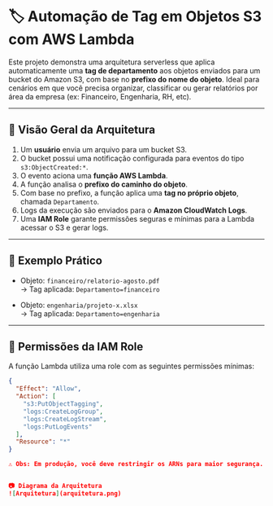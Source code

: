 # 🏷️ Automação de Tag em Objetos S3 com AWS Lambda

Este projeto demonstra uma arquitetura serverless que aplica automaticamente uma **tag de departamento** aos objetos enviados para um bucket do Amazon S3, com base no **prefixo do nome do objeto**. Ideal para cenários em que você precisa organizar, classificar ou gerar relatórios por área da empresa (ex: Financeiro, Engenharia, RH, etc).

---

## 📌 Visão Geral da Arquitetura

1. Um **usuário** envia um arquivo para um bucket S3.
2. O bucket possui uma notificação configurada para eventos do tipo `s3:ObjectCreated:*`.
3. O evento aciona uma **função AWS Lambda**.
4. A função analisa o **prefixo do caminho do objeto**.
5. Com base no prefixo, a função aplica uma **tag no próprio objeto**, chamada `Departamento`.
6. Logs da execução são enviados para o **Amazon CloudWatch Logs**.
7. Uma **IAM Role** garante permissões seguras e mínimas para a Lambda acessar o S3 e gerar logs.

---

## 🧠 Exemplo Prático

- Objeto: `financeiro/relatorio-agosto.pdf`  
  → Tag aplicada: `Departamento=financeiro`

- Objeto: `engenharia/projeto-x.xlsx`  
  → Tag aplicada: `Departamento=engenharia`

---

## 🔐 Permissões da IAM Role

A função Lambda utiliza uma role com as seguintes permissões mínimas:

```json
{
  "Effect": "Allow",
  "Action": [
    "s3:PutObjectTagging",
    "logs:CreateLogGroup",
    "logs:CreateLogStream",
    "logs:PutLogEvents"
  ],
  "Resource": "*"
}

⚠️ Obs: Em produção, você deve restringir os ARNs para maior segurança.


📷 Diagrama da Arquitetura
![Arquitetura](arquitetura.png)
